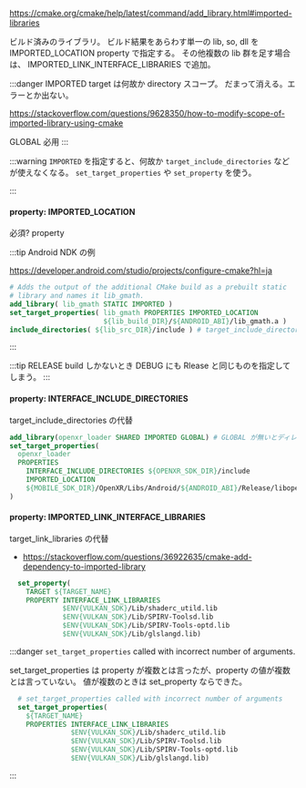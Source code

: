 https://cmake.org/cmake/help/latest/command/add_library.html#imported-libraries

ビルド済みのライブラリ。
ビルド結果をあらわす単一の lib, so, dll を IMPORTED_LOCATION property で指定する。
その他複数の lib 群を足す場合は、 IMPORTED_LINK_INTERFACE_LIBRARIES で追加。

:::danger
IMPORTED target は何故か directory スコープ。
だまって消える。エラーとか出ない。

https://stackoverflow.com/questions/9628350/how-to-modify-scope-of-imported-library-using-cmake

GLOBAL 必用
:::

:::warning
`IMPORTED` を指定すると、何故か `target_include_directories` などが使えなくなる。
`set_target_properties` や `set_property` を使う。

:::

#### property: IMPORTED_LOCATION

必須? property

:::tip Android NDK の例

https://developer.android.com/studio/projects/configure-cmake?hl=ja

```cmake
# Adds the output of the additional CMake build as a prebuilt static
# library and names it lib_gmath.
add_library( lib_gmath STATIC IMPORTED )
set_target_properties( lib_gmath PROPERTIES IMPORTED_LOCATION
                       ${lib_build_DIR}/${ANDROID_ABI}/lib_gmath.a )
include_directories( ${lib_src_DIR}/include ) # target_include_directories を回避しているぽい
```

:::

:::tip RELEASE build しかないとき
DEBUG にも Rlease と同じものを指定してしまう。
:::

#### property: INTERFACE_INCLUDE_DIRECTORIES

target_include_directories の代替

```CMake
add_library(openxr_loader SHARED IMPORTED GLOBAL) # GLOBAL が無いとディレクトリスコープ。
set_target_properties(
  openxr_loader
  PROPERTIES
    INTERFACE_INCLUDE_DIRECTORIES ${OPENXR_SDK_DIR}/include
    IMPORTED_LOCATION
    ${MOBILE_SDK_DIR}/OpenXR/Libs/Android/${ANDROID_ABI}/Release/libopenxr_loader.so
)
```

#### property: IMPORTED_LINK_INTERFACE_LIBRARIES

target_link_libraries の代替

- https://stackoverflow.com/questions/36922635/cmake-add-dependency-to-imported-library

```cmake
  set_property(
    TARGET ${TARGET_NAME}
    PROPERTY INTERFACE_LINK_LIBRARIES
             $ENV{VULKAN_SDK}/Lib/shaderc_utild.lib
             $ENV{VULKAN_SDK}/Lib/SPIRV-Toolsd.lib
             $ENV{VULKAN_SDK}/Lib/SPIRV-Tools-optd.lib
             $ENV{VULKAN_SDK}/Lib/glslangd.lib)
```

:::danger `set_target_properties` called with incorrect number of arguments.

set_target_properties は property が複数とは言ったが、property の値が複数とは言っていない。
値が複数のときは set_property ならできた。

```cmake
  # set_target_properties called with incorrect number of arguments
  set_target_properties(
    ${TARGET_NAME}
    PROPERTIES INTERFACE_LINK_LIBRARIES
               $ENV{VULKAN_SDK}/Lib/shaderc_utild.lib
               $ENV{VULKAN_SDK}/Lib/SPIRV-Toolsd.lib
               $ENV{VULKAN_SDK}/Lib/SPIRV-Tools-optd.lib
               $ENV{VULKAN_SDK}/Lib/glslangd.lib)
```

:::
